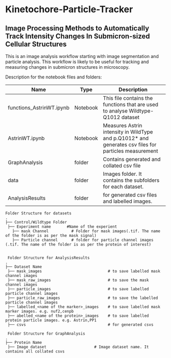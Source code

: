 # Kinetochore-Particle-Tracker



## Image Processing Methods to Automatically Track Intensity Changes In Submicron-sized Cellular Structures

This is an image analysis workflow starting with image segmentation and particle analysis. This workflow is likely to be useful for tracking and measuring changes in submicron structures in microscopy.


Description for the notebook files and folders:

 |Name                        | Type         |Description
 |----------------------------|------------- |------------ 
 | functions_AstrinWT.ipynb    | Notebook     |This file contains the functions that are used to analyse Wildtype-Q1012 dataset
 | AstrinWT.ipynb     | Notebook     |Measures Astrin intensity in WildType and p.Q1012* and generates csv files for particles measurement 
 | GraphAnalysis              | folder       |Contains generated and collated csv file
 | data                       | folder       |Images folder. It contains the subfolders for each dataset.
 | AnalysisResults            | folder       |for generated csv files and labelled images.

 
 
    Folder Structure for datasets
    .
    ├── Control/Wildtype Folder
     ├── Experiment name       #Name of the experient
       ├── mask Channel          # Folder for mask images(.tif. The name of the folder is as per the mask signal)
       ├── Particle channel      # folder for particle channel images (.tif. The name of the folder is as per the protein of interest)
       
     
     Folder Structure for AnalysisResults
    .
    ├── Dataset Name
     ├── mask_images                             # to save labelled mask channel images
     ├── mask_raw_images                         # to save the mask channel images
     ├── particle_images                         # to save labelled particle channel images
     ├── particle_raw_images                     # to save the labelled particle channel images
     ├── labelled_<name of the marker>_images    # to save labelled mask marker images. e.g. nuf2,cenpb
     ├── abelled_<name of the protein>_images    # to save labelled protein particle images. e.g. Astrin,PP1
     ├── csvs                                    # for generated csvs
     
     Folder Structure for GraphAnalysis
    .
    ├── Protein Name
     ├── Image dataset                     # Image dataset name. It contains all collated csvs
    
     
     
